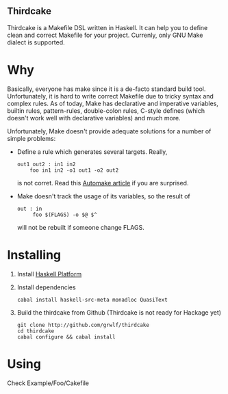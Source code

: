 Thirdcake
---------

Thirdcake is a Makefile DSL written in Haskell. It can help you to define clean
and correct Makefile for your project. Currenly, only GNU Make dialect is
supported.

Why
===

Basically, everyone has make since it is a de-facto standard build tool.
Unfortunately, it is hard to write correct Makefile due to tricky syntax and
complex rules. As of today, Make has declarative and imperative variables,
builtin rules, pattern-rules, double-colon rules, C-style defines (which doesn't
work well with declarative variables) and much more.

Unfortunately, Make doesn't provide adequate solutions for a number of simple
problems:
  
  * Define a rule which generates several targets. Really,
        
        out1 out2 : in1 in2
            foo in1 in2 -o1 out1 -o2 out2

    is not corret. Read this [Automake article](http://www.gnu.org/software/automake/manual/html_node/Multiple-Outputs.html#Multiple-Outputs)
    if you are surprised.

  * Make doesn't track the usage of its variables, so the result of

        out : in
             foo $(FLAGS) -o $@ $^

    will not be rebuilt if someone change FLAGS.


Installing
==========

  1. Install [Haskell Platform](http://www.haskell.org/platform/)

  2. Install dependencies
    
         cabal install haskell-src-meta monadloc QuasiText

  3. Build the thirdcake from Github (Thirdcake is not ready for Hackage yet)

         git clone http://github.com/grwlf/thirdcake
         cd thirdcake
         cabal configure && cabal install

Using
=====

Check Example/Foo/Cakefile



